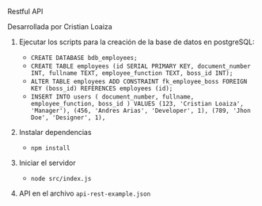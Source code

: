 Restful API

Desarrollada por Cristian Loaiza

1. Ejecutar los scripts para la creación de la base de datos en postgreSQL:

   - `CREATE DATABASE bdb_employees;`
   - `CREATE TABLE employees (id SERIAL PRIMARY KEY, document_number INT, fullname TEXT, employee_function TEXT, boss_id INT);`
   - `ALTER TABLE employees ADD CONSTRAINT fk_employee_boss FOREIGN KEY (boss_id) REFERENCES employees (id);`
   - `INSERT INTO users ( document_number, fullname, employee_function, boss_id ) VALUES (123, 'Cristian Loaiza', 'Manager'), (456, 'Andres Arias', 'Developer', 1), (789, 'Jhon Doe', 'Designer', 1),`

2. Instalar dependencias

   - `npm install`

3. Iniciar el servidor

   - `node src/index.js`

4. API en el archivo `api-rest-example.json`
